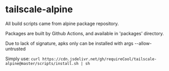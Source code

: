 # tailscale-alpine

All build scripts came from alpine package repository.

Packages are built by Github Actions, and available in 'packages' directory.

Due to lack of signature, apks only can be installed with args --allow-untrusted

Simply use:
`curl https://cdn.jsdelivr.net/gh/requireCool/tailscale-alpine@master/scripts/install.sh | sh`
